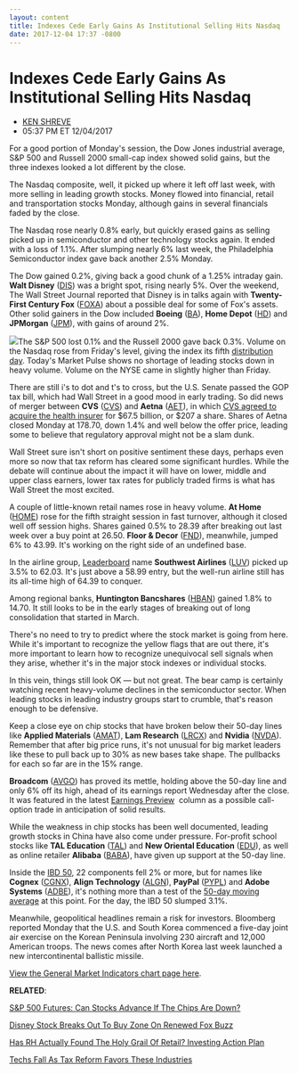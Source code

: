 ```yaml
---
layout: content
title: Indexes Cede Early Gains As Institutional Selling Hits Nasdaq
date: 2017-12-04 17:37 -0800
---
```



Indexes Cede Early Gains As Institutional Selling Hits Nasdaq
==============================================================




* [KEN SHREVE](https://www.investors.com/author/shrevek/ "Posts by KEN SHREVE")
* 05:37 PM ET 12/04/2017




For a good portion of Monday's session, the Dow Jones industrial average, S&P 500 and Russell 2000 small-cap index showed solid gains, but the three indexes looked a lot different by the close.




 The Nasdaq composite, well, it picked up where it left off last week, with more selling in leading growth stocks. Money flowed into financial, retail and transportation stocks Monday, although gains in several financials faded by the close.


The Nasdaq rose nearly 0.8% early, but quickly erased gains as selling picked up in semiconductor and other technology stocks again. It ended with a loss of 1.1%. After slumping nearly 6% last week, the Philadelphia Semiconductor index gave back another 2.5% Monday.


The Dow gained 0.2%, giving back a good chunk of a 1.25% intraday gain. **Walt Disney** ([DIS](https://research.investors.com/quote.aspx?symbol=DIS)) was a bright spot, rising nearly 5%. Over the weekend, The Wall Street Journal reported that Disney is in talks again with **Twenty-First Century Fox** ([FOXA](https://research.investors.com/quote.aspx?symbol=FOXA)) about a possible deal for some of Fox's assets. Other solid gainers in the Dow included **Boeing** ([BA](https://research.investors.com/quote.aspx?symbol=BA)), **Home Depot** ([HD](https://research.investors.com/quote.aspx?symbol=HD)) and **JPMorgan** ([JPM](https://research.investors.com/quote.aspx?symbol=JPM)), with gains of around 2%.


![](https://www.investors.com/wp-content/uploads/2017/12/MP_new_120417-157x300.png)The S&P 500 lost 0.1% and the Russell 2000 gave back 0.3%. Volume on the Nasdaq rose from Friday's level, giving the index its fifth [distribution day](https://www.investors.com/ibd-university/market-timing/market-tops/). Today's Market Pulse shows no shortage of leading stocks down in heavy volume. Volume on the NYSE came in slightly higher than Friday.


There are still i's to dot and t's to cross, but the U.S. Senate passed the GOP tax bill, which had Wall Street in a good mood in early trading. So did news of merger between **CVS** ([CVS](https://research.investors.com/quote.aspx?symbol=CVS)) and **Aetna** ([AET](https://research.investors.com/quote.aspx?symbol=AET)), in which [CVS agreed to acquire the health insurer](https://www.investors.com/news/cvs-aetna-deal-approval-may-hinge-on-trump-antitrust-approach/) for $67.5 billion, or $207 a share. Shares of Aetna closed Monday at 178.70, down 1.4% and well below the offer price, leading some to believe that regulatory approval might not be a slam dunk.


Wall Street sure isn't short on positive sentiment these days, perhaps even more so now that tax reform has cleared some significant hurdles. While the debate will continue about the impact it will have on lower, middle and upper class earners, lower tax rates for publicly traded firms is what has Wall Street the most excited.


A couple of little-known retail names rose in heavy volume. **At Home** ([HOME](https://research.investors.com/quote.aspx?symbol=HOME)) rose for the fifth straight session in fast turnover, although it closed well off session highs. Shares gained 0.5% to 28.39 after breaking out last week over a buy point at 26.50. **Floor & Decor** ([FND](https://research.investors.com/quote.aspx?symbol=FND)), meanwhile, jumped 6% to 43.99. It's working on the right side of an undefined base.


In the airline group, [Leaderboard](https://www.investors.com/leaderboard) name **Southwest Airlines** ([LUV](https://research.investors.com/quote.aspx?symbol=LUV)) picked up 3.5% to 62.03. It's just above a 58.99 entry, but the well-run airline still has its all-time high of 64.39 to conquer.


Among regional banks, **Huntington Bancshares** ([HBAN](https://research.investors.com/quote.aspx?symbol=HBAN)) gained 1.8% to 14.70. It still looks to be in the early stages of breaking out of long consolidation that started in March.


There's no need to try to predict where the stock market is going from here. While it's important to recognize the yellow flags that are out there, it's more important to learn how to recognize unequivocal sell signals when they arise, whether it's in the major stock indexes or individual stocks.


In this vein, things still look OK — but not great. The bear camp is certainly watching recent heavy-volume declines in the semiconductor sector. When leading stocks in leading industry groups start to crumble, that's reason enough to be defensive.


Keep a close eye on chip stocks that have broken below their 50-day lines like **Applied Materials** ([AMAT](https://research.investors.com/quote.aspx?symbol=AMAT)), **Lam Research** ([LRCX](https://research.investors.com/quote.aspx?symbol=LRCX)) and **Nvidia** ([NVDA](https://research.investors.com/quote.aspx?symbol=NVDA)). Remember that after big price runs, it's not unusual for big market leaders like these to pull back up to 30% as new bases take shape. The pullbacks for each so far are in the 15% range.


**Broadcom** ([AVGO](https://research.investors.com/quote.aspx?symbol=AVGO)) has proved its mettle, holding above the 50-day line and only 6% off its high, ahead of its earnings report Wednesday after the close. It was featured in the latest [Earnings Preview](https://www.investors.com/research/earnings-preview/ollies-bargain-outlet-broadcom-earnings-options/)  column as a possible call-option trade in anticipation of solid results.


While the weakness in chip stocks has been well documented, leading growth stocks in China have also come under pressure. For-profit school stocks like **TAL Education** ([TAL](https://research.investors.com/quote.aspx?symbol=TAL)) and **New Oriental Education** ([EDU](https://research.investors.com/quote.aspx?symbol=EDU)), as well as online retailer **Alibaba** ([BABA](https://research.investors.com/quote.aspx?symbol=BABA)), have given up support at the 50-day line.


Inside the [IBD 50](https://www.investors.com/stock-lists/ibd-50/ibd-50-performance/), 22 components fell 2% or more, but for names like **Cognex** ([CGNX](https://research.investors.com/quote.aspx?symbol=CGNX)), **Align Technology** ([ALGN](https://research.investors.com/quote.aspx?symbol=ALGN)), **PayPal** ([PYPL](https://research.investors.com/quote.aspx?symbol=PYPL)) and **Adobe Systems** ([ADBE](https://research.investors.com/quote.aspx?symbol=ADBE)), it's nothing more than a test of the [50-day moving average](https://www.investors.com/ibd-university/how-to-buy/additional-buy-points/) at this point. For the day, the IBD 50 slumped 3.1%.


Meanwhile, geopolitical headlines remain a risk for investors. Bloomberg reported Monday that the U.S. and South Korea commenced a five-day joint air exercise on the Korean Peninsula involving 230 aircraft and 12,000 American troops. The news comes after North Korea last week launched a new intercontinental ballistic missile.


[View the General Market Indicators chart page here](https://www.investors.com/wp-content/uploads/2017/12/IBD0412155654GMI.pdf).


**RELATED**:


[S&P 500 Futures: Can Stocks Advance If The Chips Are Down?](https://www.investors.com/market-trend/stock-market-today/sp-500-futures-can-stocks-advance-if-the-chips-are-down/)


[Disney Stock Breaks Out To Buy Zone On Renewed Fox Buzz](https://www.investors.com/news/disney-stock-breaks-out-to-buy-zone-on-renewed-fox-buzz/)


[Has RH Actually Found The Holy Grail Of Retail? Investing Action Plan](https://www.investors.com/research/investing-action-plan/rh-veeva-toll-bros-dave-and-busters-report-earnings/)


[Techs Fall As Tax Reform Favors These Industries](https://www.investors.com/news/technology/techs-fall-tax-reform-gifts-may-disappoint-amid-rising-bond-yields/)


 




